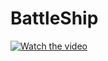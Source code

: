 # BattleShip

[![Watch the video](http://i3.ytimg.com/vi/2D7duUF7Ma4/maxresdefault.jpg)](https://www.youtube.com/watch?v=2D7duUF7Ma4)

